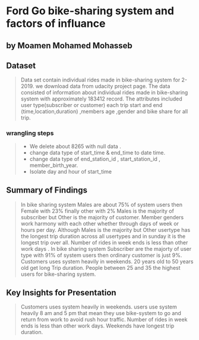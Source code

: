 # Ford Go bike-sharing system and factors of influance
## by Moamen Mohamed Mohasseb


## Dataset
> Data set  contain individual rides made in bike-sharing system for 2-2019. we download data from udacity project page.
> The data consisted of information about individual rides made in bike-sharing system with approximately 183412 record. The attributes included user type(subscriber or customer) each trip start and end (time,location,duration) ,members age ,gender and bike share for all trip.
### wrangling steps
> * We delete about 8265 with null data . 
> * change data type  of  start_time & end_time to date time.
> * change data type  of end_station_id , start_station_id , member_birth_year.
> * Isolate day and hour  of  start_time

## Summary of Findings

> In bike sharing system Males are about 75% of system users then Female with 23% finally other with 2% 
> Males is the majority of subscriber but Other is the majority of customer.
> Member genders work harmony with each other whether through days of week or hours per day.
> Although Males is the majority but Other usertype has the longest trip duration across all usertypes and in sunday it is the longest trip over all.
> Number of rides in week ends is less than other work days .
> In bike sharing system Subscriber are the majorty of user type with 91% of system users then ordinary customer is just 9%.
> Customers uses system heavily in weekends.
> 20 years old to 50 years old get long Trip duration.
> People between 25 and 35 the highest users for bike-sharing system.


## Key Insights for Presentation

> Customers uses system heavily in weekends. users use system heavily 8 am and 5 pm that mean they use bike-system to go and return from work to avoid rush hour traffic.
> Number of rides in week ends is less than other work days.
> Weekends have longest trip duration.
